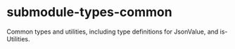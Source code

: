 # submodule-types-common
Common types and utilities, including type definitions for JsonValue, and is-Utilities.
